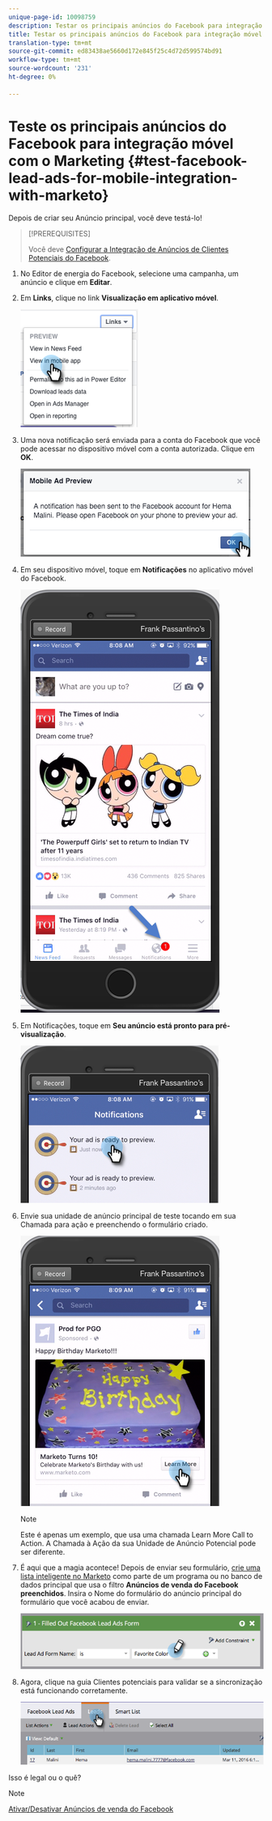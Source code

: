 ```yaml
---
unique-page-id: 10098759
description: Testar os principais anúncios do Facebook para integração móvel com o Marketing - Documentos do Marketing - Documentação do produto
title: Testar os principais anúncios do Facebook para integração móvel com o Marketo
translation-type: tm+mt
source-git-commit: ed83438ae5660d172e845f25c4d72d599574bd91
workflow-type: tm+mt
source-wordcount: '231'
ht-degree: 0%

---
```



# Teste os principais anúncios do Facebook para integração móvel com o Marketing {#test-facebook-lead-ads-for-mobile-integration-with-marketo}

Depois de criar seu Anúncio principal, você deve testá-lo!

>[!PREREQUISITES]
>
>Você deve [Configurar a Integração de Anúncios de Clientes Potenciais do Facebook](/help/marketo/product-docs/demand-generation/facebook/set-up-facebook-lead-ads.md).

1. No Editor de energia do Facebook, selecione uma campanha, um anúncio e clique em **Editar**.

1. Em **Links**, clique no link **Visualização em aplicativo móvel**.

   ![](assets/image2016-5-13-15-3a2-3a38.png)

1. Uma nova notificação será enviada para a conta do Facebook que você pode acessar no dispositivo móvel com a conta autorizada. Clique em **OK**.

   ![](assets/image2016-3-11-8-3a35-3a7.png)

1. Em seu dispositivo móvel, toque em **Notificações** no aplicativo móvel do Facebook.

   ![](assets/image2016-3-11-8-3a38-3a35.png)

1. Em Notificações, toque em **Seu anúncio está pronto para pré-visualização**.

   ![](assets/image2016-3-11-8-3a41-3a59.png)

1. Envie sua unidade de anúncio principal de teste tocando em sua Chamada para ação e preenchendo o formulário criado.

   ![](assets/image2016-3-11-8-3a52-3a20.png)

   >[!NOTE]
   >
   >Este é apenas um exemplo, que usa uma chamada Learn More Call to Action. A Chamada à Ação da sua Unidade de Anúncio Potencial pode ser diferente.

1. É aqui que a magia acontece! Depois de enviar seu formulário, [crie uma lista inteligente no Marketo](/help/marketo/product-docs/core-marketo-concepts/smart-lists-and-static-lists/creating-a-smart-list/create-a-smart-list.md) como parte de um programa ou no banco de dados principal que usa o filtro **Anúncios de venda do Facebook preenchidos**. Insira o Nome do formulário do anúncio principal do formulário que você acabou de enviar.

   ![](assets/image2016-3-11-8-3a59-3a34.png)

1. Agora, clique na guia Clientes potenciais para validar se a sincronização está funcionando corretamente.

   ![](assets/image2016-3-11-15-3a27-3a54.png)

Isso é legal ou o quê?

>[!NOTE]
>
>[Ativar/Desativar Anúncios de venda do Facebook](/help/marketo/product-docs/demand-generation/facebook/set-up-facebook-lead-ads.md)
